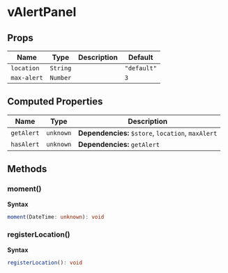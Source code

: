 # vAlertPanel

## Props

| Name        | Type     | Description | Default     |
| ----------- | -------- | ----------- | ----------- |
| `location`  | `String` |             | `"default"` |
| `max-alert` | `Number` |             | `3`         |

## Computed Properties

| Name       | Type      | Description                                        |
| ---------- | --------- | -------------------------------------------------- |
| `getAlert` | `unknown` | **Dependencies:** `$store`, `location`, `maxAlert` |
| `hasAlert` | `unknown` | **Dependencies:** `getAlert`                       |

## Methods

### moment()

**Syntax**

```typescript
moment(DateTime: unknown): void
```

### registerLocation()

**Syntax**

```typescript
registerLocation(): void
```

